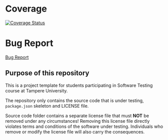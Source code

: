 # Coverage
[![Coverage Status](https://coveralls.io/repos/github/arielmalada/COMP.SE.200-2023-2024-1/badge.svg?branch=main)](https://coveralls.io/github/arielmalada/COMP.SE.200-2023-2024-1?branch=main)

# Bug Report
[Bug Report](https://github.com/arielmalada/COMP.SE.200-2023-2024-1/blob/main/bug-report.md)

## Purpose of this repository

This is a project template for students participating in Software Testing course
at Tampere University.

The repository only contains the source code that is under testing, `package.json` skeleton
and LICENSE file.

Source code folder contains a separate license file that must **NOT** be removed under any circumstances!
Removing this license file directly violates terms and conditions of the software under testing.
Individuals who remove or modify the license file will also carry the consequences.
